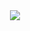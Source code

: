 <div id="header" align="center">
  <img src="https://i.pinimg.com/originals/c8/4f/b7/c84fb740471d58ba9597ace28969d490.gif" />
</div>
<!--
**vyse404/vyse404** is a ✨ _special_ ✨ repository because its `README.md` (this file) appears on your GitHub profile.

Here are some ideas to get you started:

- 🔭 I’m currently working on ...
- 🌱 I’m currently learning ...
- 👯 I’m looking to collaborate on ...
- 🤔 I’m looking for help with ...
- 💬 Ask me about ...
- 📫 How to reach me: ...
- 😄 Pronouns: ...
- ⚡ Fun fact: ...
-->
